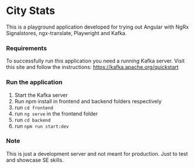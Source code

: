 # City Stats
This is a playground application developed for trying out Angular with NgRx Signalstores, ngx-translate, Playwright and Kafka.

### Requirements
To successfully run this application you need a running Kafka server. Visit this site and follow the instructions:
https://kafka.apache.org/quickstart

### Run the application
1. Start the Kafka server
2. Run npm install in frontend and backend folders respectively
3. run `cd frontend`
4. run `ng serve` in the frontend folder
5. run `cd backend`
6. run `npm run start:dev`

### Note
This is just a development server and not meant for production. Just to test and showcase SE skills.
